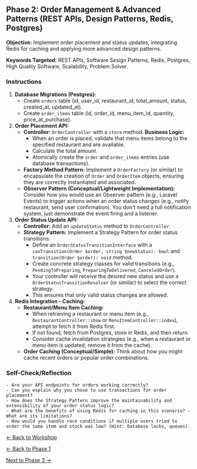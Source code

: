 ## Phase 2: Order Management & Advanced Patterns (REST APIs, Design Patterns, Redis, Postgres)

**Objective:** Implement order placement and status updates, integrating Redis for caching and applying more advanced design patterns.

**Keywords Targeted:** REST APIs, Software Sesign Patterns, Redis, Postgres, High Quality Software, Scalability, Problem Solver.

### Instructions
1. **Database Migrations (Postgres):**
    - Create `orders` table (id, user_id, restaurant_id, total_amount, status, created_at, updated_at).
    - Create `order_items` table (id, order_id, menu_item_id, quantity, price_at_purchase).
2. **Order Placement API:**
    - **Controller:** `OrderController` with a `store` method.
    **Business Logic:**
        - When an order is placed, validate that menu items belong to the specified restaurant and are available.
        - Calculate the total amount.
        - Atomically create the `order` and `order_items` entries (use database transactions).
    - **Factory Method Pattern:** Implement a `OrderFactory` (or similar) to encapsulate the creation of `Order` and `OrderItem` objects, ensuring they are correctly instantiated and associated.
    - **Observer Pattern (Conceptual/Lightweight Implementation):** Consider how you would use an Observer pattern (e.g., Laravel Events) to trigger actions when an order status changes (e.g., notify restaurant, send user confirmation). You don't need a full notification system, just demonstrate the event firing and a listener.
3. **Order Status Update API:**
    - **Controller:** Add an `updateStatus` method to `OrderController`.
    - **Strategy Pattern:** Implement a Strategy Pattern for order status transitions.
        - Define an `OrderStatusTransitionInterface` with a `canTransition(Order $order, string $newStatus): bool` and `transition(Order $order): void` method.
        - Create concrete strategy classes for valid transitions (e.g., `PendingToPreparing`, `PreparingToDelivered`, `CanceledOrder`).
        - Your controller will receive the desired new status and use a `OrderStatusTransitionResolver` (or similar) to select the correct strategy.
        - This ensures that only valid status changes are allowed.
4. **Redis Integration - Caching:**
    - **Restaurant/Menu Item Caching:**
        - When retrieving a restaurant or menu item (e.g., `RestaurantController::show` or `MenuItemController::index`), attempt to fetch it from Redis first.
        - If not found, fetch from Postgres, store in Redis, and then return.
        - Consider cache invalidation strategies (e.g., when a restaurant or menu item is updated, remove it from the cache).
    - **Order Caching (Conceptual/Simple):** Think about how you might cache recent orders or popular order combinations.

### Self-Check/Reflection
    - Are your API endpoints for orders working correctly?
    - Can you explain why you chose to use transactions for order placement?
    - How does the Strategy Pattern improve the maintainability and extensibility of your order status logic?
    - What are the benefits of using Redis for caching in this scenario? - What are its limitations?
    - How would you handle race conditions if multiple users tried to order the same item and stock was low? (Hint: Database locks, queues).
    
[← Back to Workshop](/README.md#workshop)

[← Back to Phase 1](/workshop_docs/phase_1.md)

[Next to Phase 3 →](/workshop_docs/phase_3.md)

